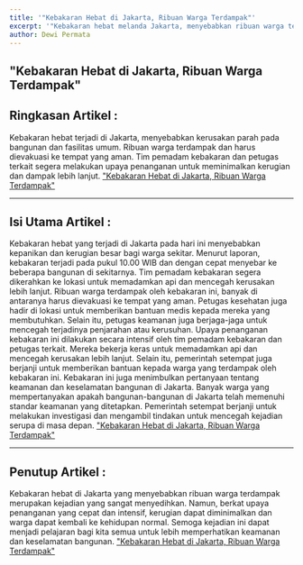 ```yaml
---
title: '"Kebakaran Hebat di Jakarta, Ribuan Warga Terdampak"'
excerpt: '"Kebakaran hebat melanda Jakarta, menyebabkan ribuan warga terdampak dan kerugian besar. Simak detail kejadian dan upaya penanganan."'
author: Dewi Permata
---
```


## "Kebakaran Hebat di Jakarta, Ribuan Warga Terdampak"

## Ringkasan Artikel :

Kebakaran hebat terjadi di Jakarta, menyebabkan kerusakan parah pada bangunan dan fasilitas umum. Ribuan warga terdampak dan harus dievakuasi ke tempat yang aman. Tim pemadam kebakaran dan petugas terkait segera melakukan upaya penanganan untuk meminimalkan kerugian dan dampak lebih lanjut. ["Kebakaran Hebat di Jakarta, Ribuan Warga Terdampak"](https://suryaindomakmur.com)

---

## Isi Utama Artikel :

Kebakaran hebat yang terjadi di Jakarta pada hari ini menyebabkan kepanikan dan kerugian besar bagi warga sekitar. Menurut laporan, kebakaran terjadi pada pukul 10.00 WIB dan dengan cepat menyebar ke beberapa bangunan di sekitarnya. Tim pemadam kebakaran segera dikerahkan ke lokasi untuk memadamkan api dan mencegah kerusakan lebih lanjut.
Ribuan warga terdampak oleh kebakaran ini, banyak di antaranya harus dievakuasi ke tempat yang aman. Petugas kesehatan juga hadir di lokasi untuk memberikan bantuan medis kepada mereka yang membutuhkan. Selain itu, petugas keamanan juga berjaga-jaga untuk mencegah terjadinya penjarahan atau kerusuhan.
Upaya penanganan kebakaran ini dilakukan secara intensif oleh tim pemadam kebakaran dan petugas terkait. Mereka bekerja keras untuk memadamkan api dan mencegah kerusakan lebih lanjut. Selain itu, pemerintah setempat juga berjanji untuk memberikan bantuan kepada warga yang terdampak oleh kebakaran ini.
Kebakaran ini juga menimbulkan pertanyaan tentang keamanan dan keselamatan bangunan di Jakarta. Banyak warga yang mempertanyakan apakah bangunan-bangunan di Jakarta telah memenuhi standar keamanan yang ditetapkan. Pemerintah setempat berjanji untuk melakukan investigasi dan mengambil tindakan untuk mencegah kejadian serupa di masa depan. ["Kebakaran Hebat di Jakarta, Ribuan Warga Terdampak"](https://suryaindomakmur.com)

---

## Penutup Artikel :

Kebakaran hebat di Jakarta yang menyebabkan ribuan warga terdampak merupakan kejadian yang sangat menyedihkan. Namun, berkat upaya penanganan yang cepat dan intensif, kerugian dapat diminimalkan dan warga dapat kembali ke kehidupan normal. Semoga kejadian ini dapat menjadi pelajaran bagi kita semua untuk lebih memperhatikan keamanan dan keselamatan bangunan. ["Kebakaran Hebat di Jakarta, Ribuan Warga Terdampak"](https://suryaindomakmur.com)
